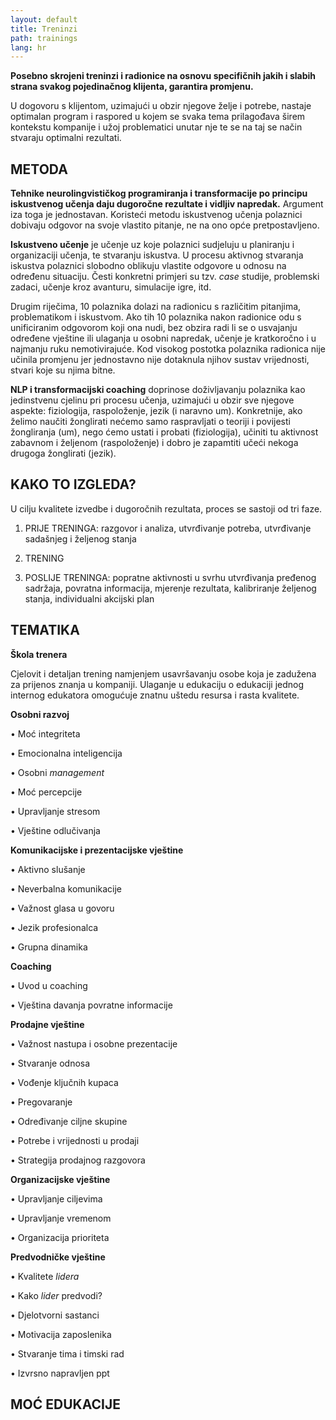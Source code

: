 ```yaml
---
layout: default
title: Treninzi
path: trainings
lang: hr
---
```



**Posebno skrojeni treninzi i radionice na osnovu specifičnih jakih i slabih strana svakog pojedinačnog klijenta, garantira promjenu.**
 
U dogovoru s klijentom, uzimajući u obzir njegove želje i potrebe, nastaje optimalan program i raspored u kojem se svaka tema prilagođava širem kontekstu kompanije i užoj problematici unutar nje te se na taj se način stvaraju optimalni rezultati.

## METODA
**Tehnike neurolingvističkog programiranja i transformacije po principu iskustvenog učenja daju dugoročne rezultate i vidljiv napredak.** 
Argument iza toga je jednostavan.  Koristeći metodu iskustvenog učenja polaznici dobivaju odgovor na svoje vlastito pitanje, ne na ono opće pretpostavljeno. 

**Iskustveno učenje** je učenje uz koje polaznici sudjeluju u planiranju i organizaciji učenja, te stvaranju iskustva. U procesu aktivnog stvaranja iskustva polaznici slobodno oblikuju vlastite odgovore u odnosu na određenu situaciju. Česti konkretni primjeri su tzv. _case_ studije, problemski zadaci, učenje kroz avanturu, simulacije igre, itd.

Drugim riječima, 10 polaznika dolazi na radionicu s različitim pitanjima, problematikom i iskustvom. Ako tih 10 polaznika nakon radionice odu s unificiranim odgovorom koji ona nudi, bez obzira radi li se o usvajanju određene vještine ili ulaganja u osobni napredak, učenje je kratkoročno i u najmanju ruku nemotivirajuće. Kod visokog postotka polaznika radionica nije učinila promjenu jer jednostavno nije dotaknula njihov sustav vrijednosti, stvari koje su njima bitne.

**NLP i transformacijski coaching** doprinose doživljavanju polaznika kao jedinstvenu cjelinu pri procesu učenja, uzimajući u obzir sve njegove aspekte: fiziologija, raspoloženje, jezik (i naravno um). 
Konkretnije, ako želimo naučiti žonglirati nećemo samo raspravljati o teoriji i povijesti žongliranja (um),  nego ćemo  ustati i probati (fiziologija),  učiniti tu aktivnost zabavnom i željenom (raspoloženje) i dobro je zapamtiti učeći nekoga drugoga žonglirati (jezik).

## KAKO TO IZGLEDA?

U cilju kvalitete izvedbe i dugoročnih rezultata, proces se sastoji od tri faze.

1.	PRIJE TRENINGA: razgovor i analiza, utvrđivanje potreba, utvrđivanje sadašnjeg i željenog stanja

2.	TRENING

3.	POSLIJE TRENINGA: popratne aktivnosti u svrhu utvrđivanja pređenog sadržaja, povratna informacija, mjerenje rezultata, kalibriranje željenog stanja, individualni akcijski plan


## TEMATIKA
**Škola trenera**

Cjelovit i detaljan trening namjenjem usavršavanju osobe koja je zadužena za prijenos znanja u kompaniji. Ulaganje u edukaciju o edukaciji jednog internog edukatora omogućuje znatnu uštedu resursa i rasta kvalitete.

**Osobni razvoj** 

•	Moć integriteta

•	Emocionalna inteligencija

•	Osobni _management_

•	Moć percepcije

•	Upravljanje stresom

•	Vještine odlučivanja




**Komunikacijske i prezentacijske vještine**

•	Aktivno slušanje

•	Neverbalna komunikacije

•	Važnost glasa u govoru

•	Jezik profesionalca

•	Grupna dinamika




**Coaching**

•	Uvod u coaching

•	Vještina davanja povratne informacije




**Prodajne vještine**

•	Važnost nastupa i osobne prezentacije

•	Stvaranje odnosa

•	Vođenje ključnih kupaca

•	Pregovaranje

•	Određivanje ciljne skupine

•	Potrebe i vrijednosti u prodaji

•	Strategija prodajnog razgovora




**Organizacijske vještine**

•	Upravljanje ciljevima

•	Upravljanje vremenom

•	Organizacija prioriteta




**Predvodničke vještine**
 
•	Kvalitete _lidera_

•	Kako _lider_ predvodi?

•	Djelotvorni sastanci

•	Motivacija zaposlenika

•	Stvaranje tima i timski rad

•	Izvrsno napravljen ppt


## MOĆ EDUKACIJE
